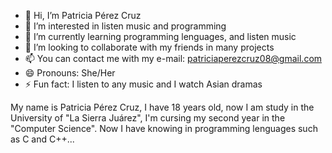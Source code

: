 - 👋 Hi, I’m Patricia Pérez Cruz
- 👀 I’m interested in listen music and programming
- 🌱 I’m currently learning programming lenguages, and listen music
- 💞️ I’m looking to collaborate with my friends in many projects 
- 📫 You can contact me with my e-mail: patriciaperezcruz08@gmail.com
- 😄 Pronouns: She/Her
- ⚡ Fun fact: I listen to any music and I watch Asian dramas

My name is Patricia Pérez Cruz, I have 18 years old, now I am study in the University of "La Sierra Juárez", I'm cursing my second year in the "Computer Science".
Now I have knowing in programming lenguages such as C and C++...





<!---
p4tr1c14-p/p4tr1c14-p is a ✨ special ✨ repository because its `README.md` (this file) appears on your GitHub profile.
You can click the Preview link to take a look at your changes.
--->
